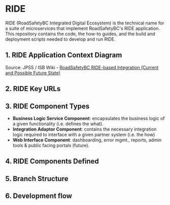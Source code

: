 # RIDE
RIDE (RoadSafetyBC Integrated Digital Ecosystem) is the technical name for a suite of microservices that implement RoadSafetyBC's RIDE application.  
This repository contains the code, the how-to guides, and the build and deployment scripts needed to develop and run RIDE.

## 1. RIDE Application Context Diagram

Source: JPSS / ISB Wiki - [RoadSafetyBC RIDE-based Integration (Current and Possible Future State)](https://justice.gov.bc.ca/wiki/pages/viewpage.action?pageId=301400122)

## 2. RIDE Key URLs


## 3. RIDE Component Types

* **Business Logic Service Component**: encapsulates the business logic of a given functionality (i.e.
defines the what).
* **Integration Adaptor Component**: contains the necessary integration logic required to interface
with a given partner system (i.e. the how)
* **Web Interface Component**: dashboarding, error mgmt., reports, admin tools & public facing portals (future).

## 4. RIDE Components Defined

## 5. Branch Structure

## 6. Development flow
